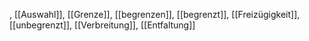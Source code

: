 , [[Auswahl]], [[Grenze]], [[begrenzen]], [[begrenzt]], [[Freizügigkeit]], [[unbegrenzt]], [[Verbreitung]], [[Entfaltung]]